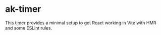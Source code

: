 # ak-timer

This timer provides a minimal setup to get React working in Vite with HMR and some ESLint rules.

